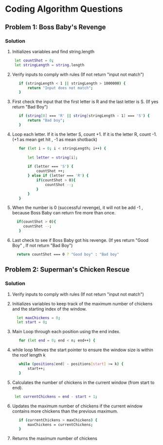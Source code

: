# Coding Algorithm Questions
## Problem 1: Boss Baby's Revenge 
### Solution
  1. Initializes variables and find string.length
     ```bash
      let countShot = 0;
      let stringLength = string.length
     ```
  1. Verify inputs to comply with rules (If not return "input not match")
     ```bash
        if (stringLength < 1 || stringLength > 1000000) {
            return "Input does not match";
        }    
     ```
  2. First check the input that the first letter is R and the last letter is S. (If yes return "Bad Boy")
     ```bash
        if (string[0] === 'R' || string[stringLength - 1] === 'S') {
            return "Bad boy";
        }
     ```    
  3. Loop each letter. If it is the letter S, count +1. If it is the letter R, count -1. (+1 as mean get hit , -1 as mean shotback)
     ```bash
        for (let i = 0; i < stringLength; i++) {
            
            let letter = string[i];
    
            if (letter === 'S') {
                countShot ++;
            } else if (letter === 'R') {
                if(countShot > 0){
                    countShot --;
                }
            }
        }
     ```
  4. When the number is 0 (successful revenge), it will not be add -1 , because Boss Baby can return fire more than once.
     ```bash
       if(countShot > 0){
          countShot --;
        }
     ```
  5. Last check to see if Boss Baby got his revenge. (If yes return "Good Boy" , If not return "Bad Boy")
     ```bash
       return countShot === 0 ? "Good boy" : "Bad boy"
     ```

## Problem 2: Superman's Chicken Rescue
### Solution
  1. Verify inputs to comply with rules (If not return "input not match")
  2. Initializes variables to keep track of the maximum number of chickens and the starting index of the window.
     
     ```bash
       let maxChickens = 0;
       let start = 0;
     ```
  3. Main Loop through each position using the end index.
     
     ```bash
        for (let end = 0; end < n; end++) {
     ```
  4. while loop Mmves the start pointer to ensure the window size is within the roof length k
     
     ```bash
        while (positions[end] - positions[start] >= k) {
            start++;
        }
     ```     
  5. Calculates the number of chickens in the current window (from start to end).
     
     ```bash
      let currentChickens = end - start + 1;
     ```          
  6. Updates the maximum number of chickens if the current window contains more chickens than the previous maximum.
     ```bash
        if (currentChickens > maxChickens) {
            maxChickens = currentChickens;
        }
     ```    
  7. Returns the maximum number of chickens
